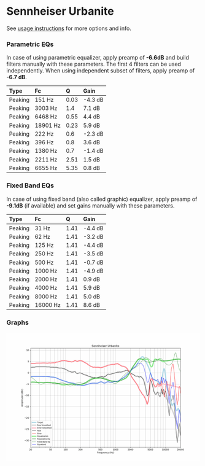 # Sennheiser Urbanite
See [usage instructions](https://github.com/jaakkopasanen/AutoEq#usage) for more options and info.

### Parametric EQs
In case of using parametric equalizer, apply preamp of **-6.6dB** and build filters manually
with these parameters. The first 4 filters can be used independently.
When using independent subset of filters, apply preamp of **-6.7 dB**.

| Type    | Fc       |    Q | Gain    |
|:--------|:---------|:-----|:--------|
| Peaking | 151 Hz   | 0.03 | -4.3 dB |
| Peaking | 3003 Hz  | 1.4  | 7.1 dB  |
| Peaking | 6468 Hz  | 0.55 | 4.4 dB  |
| Peaking | 18901 Hz | 0.23 | 5.9 dB  |
| Peaking | 222 Hz   | 0.6  | -2.3 dB |
| Peaking | 396 Hz   | 0.8  | 3.6 dB  |
| Peaking | 1380 Hz  | 0.7  | -1.4 dB |
| Peaking | 2211 Hz  | 2.51 | 1.5 dB  |
| Peaking | 6655 Hz  | 5.35 | 0.8 dB  |

### Fixed Band EQs
In case of using fixed band (also called graphic) equalizer, apply preamp of **-9.1dB**
(if available) and set gains manually with these parameters.

| Type    | Fc       |    Q | Gain    |
|:--------|:---------|:-----|:--------|
| Peaking | 31 Hz    | 1.41 | -4.4 dB |
| Peaking | 62 Hz    | 1.41 | -3.2 dB |
| Peaking | 125 Hz   | 1.41 | -4.4 dB |
| Peaking | 250 Hz   | 1.41 | -3.5 dB |
| Peaking | 500 Hz   | 1.41 | -0.7 dB |
| Peaking | 1000 Hz  | 1.41 | -4.9 dB |
| Peaking | 2000 Hz  | 1.41 | 0.9 dB  |
| Peaking | 4000 Hz  | 1.41 | 5.9 dB  |
| Peaking | 8000 Hz  | 1.41 | 5.0 dB  |
| Peaking | 16000 Hz | 1.41 | 8.6 dB  |

### Graphs
![](./Sennheiser%20Urbanite.png)